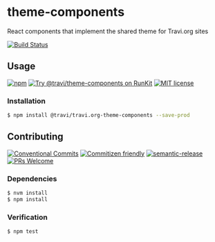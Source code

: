 # theme-components

React components that implement the shared theme for Travi.org sites

<!-- status badges -->
[![Build Status][ci-badge]][ci-link]

## Usage

<!-- consumer badges -->
[![npm][npm-badge]][npm-link]
[![Try @travi&#x2F;theme-components on RunKit][runkit-badge]][runkit-link]
[![MIT license][license-badge]][license-link]

### Installation

```sh
$ npm install @travi/travi.org-theme-components --save-prod
```

## Contributing

<!-- contribution badges -->
[![Conventional Commits][commit-convention-badge]][commit-convention-link]
[![Commitizen friendly][commitizen-badge]][commitizen-link]
[![semantic-release][semantic-release-badge]][semantic-release-link]
[![PRs Welcome][PRs-badge]][PRs-link]

### Dependencies

```sh
$ nvm install
$ npm install
```

### Verification

```sh
$ npm test
```

[npm-link]: https://www.npmjs.com/package/@travi/travi.org-theme-components
[npm-badge]: https://img.shields.io/npm/v/@travi/travi.org-theme-components.svg
[runkit-link]: https://npm.runkit.com/@travi/theme-components
[runkit-badge]: https://badge.runkitcdn.com/@travi/theme-components.svg
[license-link]: LICENSE
[license-badge]: https://img.shields.io/github/license/travi-org/theme-components.svg
[ci-link]: https://travis-ci.com/travi-org/theme-components
[ci-badge]: https://img.shields.io/travis/com/travi-org/theme-components/master.svg
[commit-convention-link]: https://conventionalcommits.org
[commit-convention-badge]: https://img.shields.io/badge/Conventional%20Commits-1.0.0-yellow.svg
[commitizen-link]: http://commitizen.github.io/cz-cli/
[commitizen-badge]: https://img.shields.io/badge/commitizen-friendly-brightgreen.svg
[semantic-release-link]: https://github.com/semantic-release/semantic-release
[semantic-release-badge]: https://img.shields.io/badge/%20%20%F0%9F%93%A6%F0%9F%9A%80-semantic--release-e10079.svg
[PRs-link]: http://makeapullrequest.com
[PRs-badge]: https://img.shields.io/badge/PRs-welcome-brightgreen.svg
